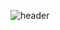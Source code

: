 ![header](https://capsule-render.vercel.app/api?type=waving&color=gradient&height=120?text=Hello!%It's%sunniesfish!&animation=twinkling)

<!--
**sunniesfish/sunniesfish** is a ✨ _special_ ✨ repository because its `README.md` (this file) appears on your GitHub profile.

Here are some ideas to get you started:

- 🔭 I’m currently working on ...
- 🌱 I’m currently learning ...
- 👯 I’m looking to collaborate on ...
- 🤔 I’m looking for help with ...
- 💬 Ask me about ...
- 📫 How to reach me: ...
- 😄 Pronouns: ...
- ⚡ Fun fact: ...
-->
